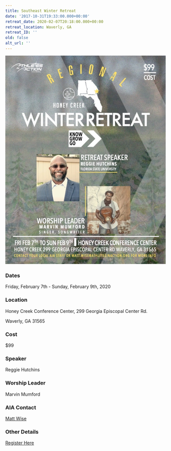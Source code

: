 ```yaml
---
title: Southeast Winter Retreat
date: '2017-10-31T19:33:00.000+00:00'
retreat_date: 2020-02-07T20:18:00.000+00:00
retreat_location: Waverly, GA
retreat_ID: ''
old: false
alt_url: ''
---
```

![](/uploads/IMG_7448.jpg)

### Dates

Friday, February 7th - Sunday, February 9th, 2020

### Location

Honey Creek Conference Center, 299 Georgia Episcopal Center Rd.

Waverly, GA 31565

### Cost

$99

### Speaker

Reggie Hutchins

### Worship Leader

Marvin Mumford

### AIA Contact

[Matt Wise](matt.wise@athletesinaction.org "Matt Wise")

### Other Details

[Register Here](https://secure.accessacs.com/access/eventlogin.aspx?id=mlalJwjTEjO4PxzCPLeTAQ==&site=159850&ReturnUrl=events%2fwz_people.aspx&ChurchID=6835&EventID=186394&sn=159850)